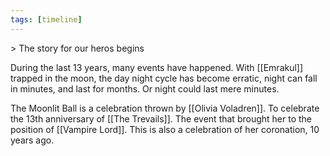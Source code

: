 ```yaml
---
tags: [timeline]
---
```


<span 
	  class='ob-timelines' 
	  data-date='13-13-13-1313' 
	  data-title='The Moonlit Ball' 
	  data-class='orange' 
	  data-img = 'attatchments/Pasted image 20220722030742.png' 
	  data-type='range' 
	  data-end='0013-13-14-1000'> > 
	The story for our heros begins
</span>

During the last 13 years, many events have happened. With [[Emrakul]] trapped in the moon, the day night cycle has become erratic, night can fall in minutes, and last for months. Or night could last mere minutes.

The Moonlit Ball is a celebration thrown by [[Olivia Voladren]]. To celebrate the 13th anniversary of [[The Trevails]]. The event that brought her to the position of [[Vampire Lord]]. This is also a celebration of her coronation, 10 years ago.